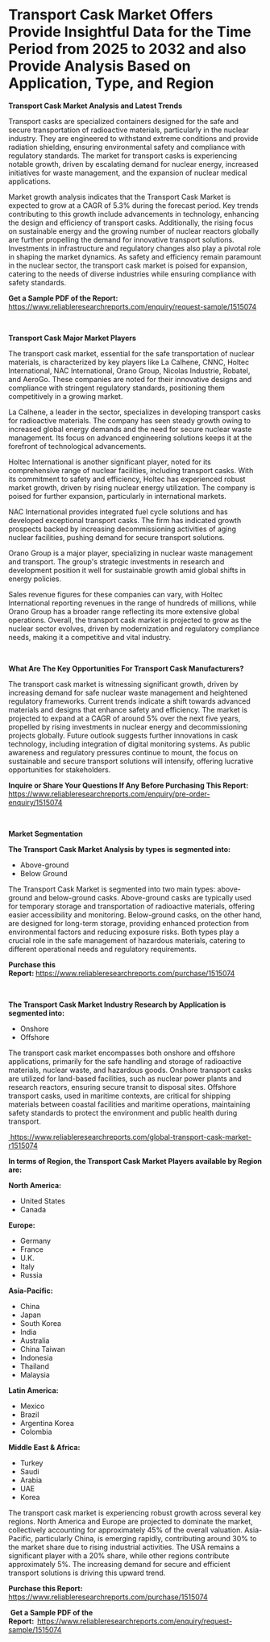 <p><h1>Transport Cask Market Offers Provide Insightful Data for the Time Period from 2025 to 2032 and also Provide Analysis Based on Application, Type, and Region</h1></p><p><strong>Transport Cask Market Analysis and Latest Trends</strong></p>
<p><p>Transport casks are specialized containers designed for the safe and secure transportation of radioactive materials, particularly in the nuclear industry. They are engineered to withstand extreme conditions and provide radiation shielding, ensuring environmental safety and compliance with regulatory standards. The market for transport casks is experiencing notable growth, driven by escalating demand for nuclear energy, increased initiatives for waste management, and the expansion of nuclear medical applications.</p><p>Market growth analysis indicates that the Transport Cask Market is expected to grow at a CAGR of 5.3% during the forecast period. Key trends contributing to this growth include advancements in technology, enhancing the design and efficiency of transport casks. Additionally, the rising focus on sustainable energy and the growing number of nuclear reactors globally are further propelling the demand for innovative transport solutions. Investments in infrastructure and regulatory changes also play a pivotal role in shaping the market dynamics. As safety and efficiency remain paramount in the nuclear sector, the transport cask market is poised for expansion, catering to the needs of diverse industries while ensuring compliance with safety standards.</p></p>
<p><strong>Get a Sample PDF of the Report:&nbsp;</strong> <a href="https://www.reliableresearchreports.com/enquiry/request-sample/1515074?utm_campaign=9&utm_medium=2&utm_source=Github&utm_content=ia&utm_term=16042025&utm_id=transport-cask">https://www.reliableresearchreports.com/enquiry/request-sample/1515074</a></p>
<p>&nbsp;</p>
<p><strong>Transport Cask Major Market Players</strong></p>
<p><p>The transport cask market, essential for the safe transportation of nuclear materials, is characterized by key players like La Calhene, CNNC, Holtec International, NAC International, Orano Group, Nicolas Industrie, Robatel, and AeroGo. These companies are noted for their innovative designs and compliance with stringent regulatory standards, positioning them competitively in a growing market.</p><p>La Calhene, a leader in the sector, specializes in developing transport casks for radioactive materials. The company has seen steady growth owing to increased global energy demands and the need for secure nuclear waste management. Its focus on advanced engineering solutions keeps it at the forefront of technological advancements.</p><p>Holtec International is another significant player, noted for its comprehensive range of nuclear facilities, including transport casks. With its commitment to safety and efficiency, Holtec has experienced robust market growth, driven by rising nuclear energy utilization. The company is poised for further expansion, particularly in international markets.</p><p>NAC International provides integrated fuel cycle solutions and has developed exceptional transport casks. The firm has indicated growth prospects backed by increasing decommissioning activities of aging nuclear facilities, pushing demand for secure transport solutions.</p><p>Orano Group is a major player, specializing in nuclear waste management and transport. The group's strategic investments in research and development position it well for sustainable growth amid global shifts in energy policies.</p><p>Sales revenue figures for these companies can vary, with Holtec International reporting revenues in the range of hundreds of millions, while Orano Group has a broader range reflecting its more extensive global operations. Overall, the transport cask market is projected to grow as the nuclear sector evolves, driven by modernization and regulatory compliance needs, making it a competitive and vital industry.</p></p>
<p>&nbsp;</p>
<p><strong>What Are The Key Opportunities For Transport Cask Manufacturers?</strong></p>
<p><p>The transport cask market is witnessing significant growth, driven by increasing demand for safe nuclear waste management and heightened regulatory frameworks. Current trends indicate a shift towards advanced materials and designs that enhance safety and efficiency. The market is projected to expand at a CAGR of around 5% over the next five years, propelled by rising investments in nuclear energy and decommissioning projects globally. Future outlook suggests further innovations in cask technology, including integration of digital monitoring systems. As public awareness and regulatory pressures continue to mount, the focus on sustainable and secure transport solutions will intensify, offering lucrative opportunities for stakeholders.</p></p>
<p><strong>Inquire or Share Your Questions If Any Before Purchasing This Report:</strong> <a href="https://www.reliableresearchreports.com/enquiry/pre-order-enquiry/1515074?utm_campaign=9&utm_medium=2&utm_source=Github&utm_content=ia&utm_term=16042025&utm_id=transport-cask">https://www.reliableresearchreports.com/enquiry/pre-order-enquiry/1515074</a></p>
<p>&nbsp;</p>
<p><strong>Market Segmentation</strong></p>
<p><strong>The Transport Cask Market Analysis by types is segmented into:</strong></p>
<p><ul><li>Above-ground</li><li>Below Ground</li></ul></p>
<p><p>The Transport Cask Market is segmented into two main types: above-ground and below-ground casks. Above-ground casks are typically used for temporary storage and transportation of radioactive materials, offering easier accessibility and monitoring. Below-ground casks, on the other hand, are designed for long-term storage, providing enhanced protection from environmental factors and reducing exposure risks. Both types play a crucial role in the safe management of hazardous materials, catering to different operational needs and regulatory requirements.</p></p>
<p><strong>Purchase this Report:&nbsp;</strong><a href="https://www.reliableresearchreports.com/purchase/1515074?utm_campaign=9&utm_medium=2&utm_source=Github&utm_content=ia&utm_term=16042025&utm_id=transport-cask">https://www.reliableresearchreports.com/purchase/1515074</a></p>
<p>&nbsp;</p>
<p><strong>The Transport Cask Market Industry Research by Application is segmented into:</strong></p>
<p><ul><li>Onshore</li><li>Offshore</li></ul></p>
<p><p>The transport cask market encompasses both onshore and offshore applications, primarily for the safe handling and storage of radioactive materials, nuclear waste, and hazardous goods. Onshore transport casks are utilized for land-based facilities, such as nuclear power plants and research reactors, ensuring secure transit to disposal sites. Offshore transport casks, used in maritime contexts, are critical for shipping materials between coastal facilities and maritime operations, maintaining safety standards to protect the environment and public health during transport.</p></p>
<p><a href="https://www.reliableresearchreports.com/global-transport-cask-market-r1515074?utm_campaign=9&utm_medium=2&utm_source=Github&utm_content=ia&utm_term=16042025&utm_id=transport-cask">&nbsp;https://www.reliableresearchreports.com/global-transport-cask-market-r1515074</a></p>
<p><strong>In terms of Region, the Transport Cask Market Players available by Region are:</strong></p>
<p>
    <p> <strong> North America: </strong>
        <ul>
            <li>United States</li>
            <li>Canada</li>
        </ul>
        </p> 
    <p> <strong> Europe: </strong>
        <ul>
            <li>Germany</li>
            <li>France</li>
            <li>U.K.</li>
            <li>Italy</li>
            <li>Russia</li>
        </ul>
        </p> 
    <p> <strong> Asia-Pacific: </strong>
        <ul>
            <li>China</li>
            <li>Japan</li>
            <li>South Korea</li>
            <li>India</li>
            <li>Australia</li>
            <li>China Taiwan</li>
            <li>Indonesia</li>
            <li>Thailand</li>
            <li>Malaysia</li>
        </ul>
        </p> 
    <p> <strong> Latin America: </strong>
        <ul>
            <li>Mexico</li>
            <li>Brazil</li>
            <li>Argentina Korea</li>
            <li>Colombia</li>
        </ul>
        </p> 
    <p> <strong> Middle East & Africa: </strong>
        <ul>
            <li>Turkey</li>
            <li>Saudi</li>
            <li>Arabia</li>
            <li>UAE</li>
            <li>Korea</li>
        </ul>
    </p>
    </p>
<p><p>The transport cask market is experiencing robust growth across several key regions. North America and Europe are projected to dominate the market, collectively accounting for approximately 45% of the overall valuation. Asia-Pacific, particularly China, is emerging rapidly, contributing around 30% to the market share due to rising industrial activities. The USA remains a significant player with a 20% share, while other regions contribute approximately 5%. The increasing demand for secure and efficient transport solutions is driving this upward trend.</p></p>
<p><strong>Purchase this Report: </strong><a href="https://www.reliableresearchreports.com/purchase/1515074?utm_campaign=9&utm_medium=2&utm_source=Github&utm_content=ia&utm_term=16042025&utm_id=transport-cask">https://www.reliableresearchreports.com/purchase/1515074</a></p>
<p>&nbsp;<strong>Get a Sample PDF of the Report:&nbsp;&nbsp;</strong><a href="https://www.reliableresearchreports.com/enquiry/request-sample/1515074?utm_campaign=9&utm_medium=2&utm_source=Github&utm_content=ia&utm_term=16042025&utm_id=transport-cask">https://www.reliableresearchreports.com/enquiry/request-sample/1515074</a></p>
<p><strong></strong></p>
<p><p></p><p></p><p></p></p>